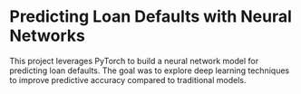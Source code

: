 # Predicting Loan Defaults with Neural Networks  
This project leverages PyTorch to build a neural network model for predicting loan defaults. The goal was to explore deep learning techniques to improve predictive accuracy compared to traditional models.
